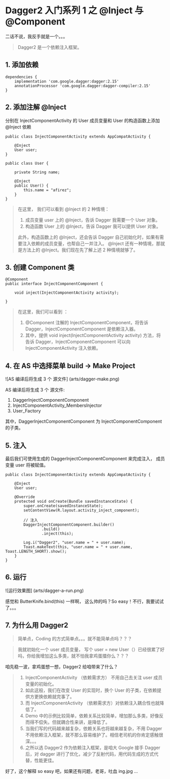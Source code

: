 # Dagger2 入门系列 1 之 @Inject 与 @Component


二话不说，我反手就是一个。。。
> Dagger2 是一个依赖注入框架。

## 1. 添加依赖

```
dependencies {
    implementation 'com.google.dagger:dagger:2.15'
    annotationProcessor 'com.google.dagger:dagger-compiler:2.15'
}
```

## 2. 添加注解 @Inject

分别在 InjectComponentActivity 的 User 成员变量和 User 的构造函数上添加 @Inject 依赖

```
public class InjectComponentActivity extends AppCompatActivity {

    @Inject
    User user;
}

public class User {

    private String name;

    @Inject
    public User() {
        this.name = "afirez";
    }
}
```

> 在这里， 我们可以看到 @Inject 的 2 种情境：
>   1. 成员变量 user 上的 @Inject，告诉 Dagger 我需要一个 User 对象。
>   2. 构造函数 User 上的 @Inject，告诉 Dagger 我可以提供 User 对象。
>
> 此外，构造函数上的 @Inject，还会告诉 Dagger 自己初始化时，如果有需要注入依赖的成员变量，也帮自己一并注入。
> @Inject 还有一种情境，那就是方法上的 @Inject。我们现在先了解上述 2 种情境就够了。


## 3. 创建 Component 类

```
@Component
public interface InjectComponentComponent {

    void inject(InjectComponentActivity activity);

}
```

> 在这里，我们可以看到 ：
>  1. @Component 注解的 InjectComponentComponent，将告诉 Dagger，InjectComponentComponent 是依赖注入器。
>  2. 其中，提供 void inject(InjectComponentActivity activity) 方法，将告诉 Dagger，InjectComponentComponent 可以向 InjectComponentActivity 注入依赖。


## 4. 在 AS 中选择菜单 build -> Make Project

![AS 编译后将生成 3 个 源文件] (arts/dagger-make.png)

AS 编译后将生成 3 个 源文件:
  1. DaggerInjectComponentComponent
  2. InjectComponentActivity_MembersInjector
  3. User_Factory

其中，DaggerInjectComponentComponent 为 InjectComponentComponent 的子类。

## 5. 注入

最后我们可使用生成的 DaggerInjectComponentComponent 来完成注入， 成员变量 user 将被赋值。

```
public class InjectComponentActivity extends AppCompatActivity {

    @Inject
    User user;

    @Override
    protected void onCreate(Bundle savedInstanceState) {
        super.onCreate(savedInstanceState);
        setContentView(R.layout.activity_inject_component);

        // 注入
        DaggerInjectComponentComponent.builder()
                .build()
                .inject(this);

        Log.i("Dagger2", "user.name = " + user.name);
        Toast.makeText(this, "user.name = " + user.name, Toast.LENGTH_SHORT).show();
    }
}
```

## 6. 运行

![运行效果图] (arts/dagger-a-run.png)

感觉和 ButterKnife.bind(this) 一样啊， 这么帅的吗？So easy！不行，我要试试了。。。

## 7. 为什么用 Dagger2

> 简单点，Coding 的方式简单点。。。就不能简单点吗？？？

> 我就初始化一个 user 成员变量， 写个 user = new User（）已经很累了好吗，你给我增加这么多类，就不怕我拿鸡蛋擂你么？？？

咱先稳一波，拿鸡蛋想一想，Dagger2 给咱带来了什么？

> 1. InjectComponentActivity （依赖需求方） 不用自己去关注 user 成员变量的初始化。
> 2. 如此这般，我们在改变 User 的实现时，换个 User 的子类，在依赖提供方更换依赖就完事了。
> 3. 而 InjectComponentActivity （依赖需求方）对依赖注入耦合性也就降低了。
> 4. Demo 中的示例比较简单，依赖关系比较简单，增加那么多类，好像反而得不偿失。但就耦合性来讲，是降低了。
> 5. 当我们写的代码越来越复杂，依赖关系也将越来越复杂，不用 Dagger 不用依赖注入框架，就不那么容易维护了。相信老司机的你肯定感触很深。。。
> 6. 之所以选 Dagger2 作为依赖注入框架，是咱大 Google 接手 Dagger 后，对 dagger 进行了优化，减少了反射代码，用代码生成的方式代替，性能更佳。

好了，这个解释 so easy 吧，如果还有问题，老哥，吐血 ing.jpg ...